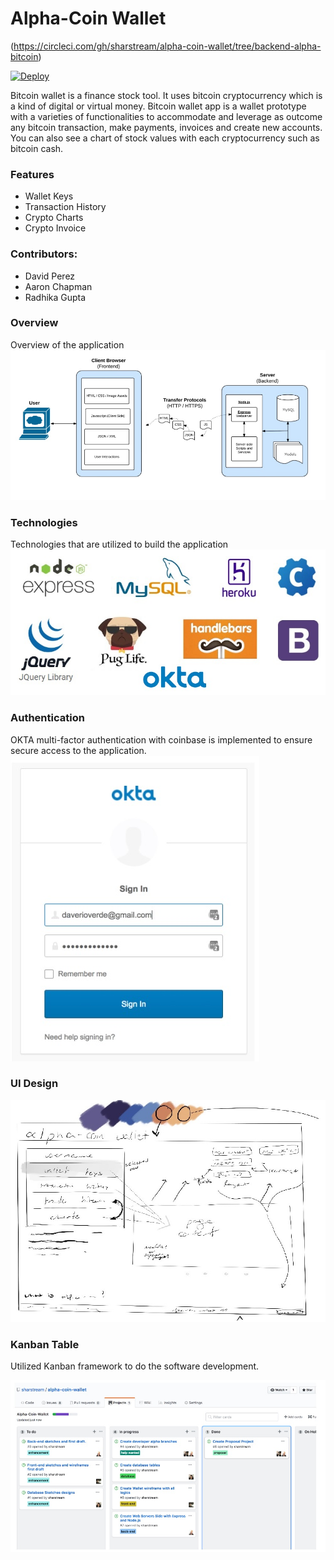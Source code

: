 # Alpha-Coin Wallet

(https://circleci.com/gh/sharstream/alpha-coin-wallet/tree/backend-alpha-bitcoin)

[![Deploy](https://www.herokucdn.com/deploy/button.svg)](https://heroku.com/deploy)

Bitcoin wallet is a finance stock tool. It uses bitcoin cryptocurrency which is a kind of digital or virtual money. Bitcoin wallet app is a wallet prototype with a varieties of functionalities to accommodate and leverage as outcome any bitcoin transaction, make payments, invoices and create new accounts. You can also see a chart of stock values with each cryptocurrency such as bitcoin cash.

### Features
   - Wallet Keys
   - Transaction History
   - Crypto Charts
   - Crypto Invoice

### Contributors:
  - David Perez 
  - Aaron Chapman 
  - Radhika Gupta 

### Overview
Overview of the application
![Overview](https://github.com/radhikabgupta/ReadMeInfoProj2/blob/master/assets/Overview.jpg)

### Technologies
Technologies that are utilized to build the application
![Overview](https://github.com/radhikabgupta/ReadMeInfoProj2/blob/master/assets/technologies.jpg)

### Authentication
OKTA multi-factor authentication with coinbase is implemented to ensure secure access to the application.
![Overview](https://github.com/radhikabgupta/ReadMeInfoProj2/blob/master/assets/login.jpg)

### UI Design
![Overview](https://github.com/radhikabgupta/ReadMeInfoProj2/blob/master/assets/uiDesign.jpg)

### Kanban Table
Utilized Kanban framework to do the software development. 

![Overview](https://github.com/radhikabgupta/ReadMeInfoProj2/blob/master/assets/kanbanTable.jpg)
